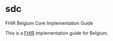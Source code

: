 # sdc
FHIR Belgium Core Implementation Guide

This is a [FHIR](http://hl7.org/fhir) implementation guide for Belgium.

